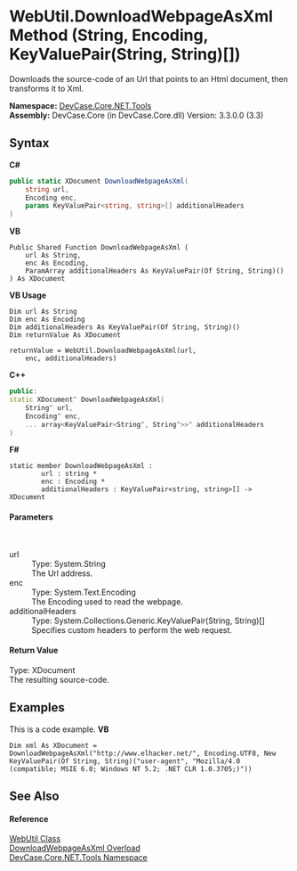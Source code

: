 # WebUtil.DownloadWebpageAsXml Method (String, Encoding, KeyValuePair(String, String)[])
 

Downloads the source-code of an Url that points to an Html document, then transforms it to Xml.

**Namespace:**&nbsp;<a href="N_DevCase_Core_NET_Tools">DevCase.Core.NET.Tools</a><br />**Assembly:**&nbsp;DevCase.Core (in DevCase.Core.dll) Version: 3.3.0.0 (3.3)

## Syntax

**C#**<br />
``` C#
public static XDocument DownloadWebpageAsXml(
	string url,
	Encoding enc,
	params KeyValuePair<string, string>[] additionalHeaders
)
```

**VB**<br />
``` VB
Public Shared Function DownloadWebpageAsXml ( 
	url As String,
	enc As Encoding,
	ParamArray additionalHeaders As KeyValuePair(Of String, String)()
) As XDocument
```

**VB Usage**<br />
``` VB Usage
Dim url As String
Dim enc As Encoding
Dim additionalHeaders As KeyValuePair(Of String, String)()
Dim returnValue As XDocument

returnValue = WebUtil.DownloadWebpageAsXml(url, 
	enc, additionalHeaders)
```

**C++**<br />
``` C++
public:
static XDocument^ DownloadWebpageAsXml(
	String^ url, 
	Encoding^ enc, 
	... array<KeyValuePair<String^, String^>>^ additionalHeaders
)
```

**F#**<br />
``` F#
static member DownloadWebpageAsXml : 
        url : string * 
        enc : Encoding * 
        additionalHeaders : KeyValuePair<string, string>[] -> XDocument 

```


#### Parameters
&nbsp;<dl><dt>url</dt><dd>Type: System.String<br />The Url address.</dd><dt>enc</dt><dd>Type: System.Text.Encoding<br />The Encoding used to read the webpage.</dd><dt>additionalHeaders</dt><dd>Type: System.Collections.Generic.KeyValuePair(String, String)[]<br />Specifies custom headers to perform the web request.</dd></dl>

#### Return Value
Type: XDocument<br />The resulting source-code.

## Examples
This is a code example. 
**VB**<br />
``` VB
Dim xml As XDocument = DownloadWebpageAsXml("http://www.elhacker.net/", Encoding.UTF8, New KeyValuePair(Of String, String)("user-agent", "Mozilla/4.0 (compatible; MSIE 6.0; Windows NT 5.2; .NET CLR 1.0.3705;)"))
```


## See Also


#### Reference
<a href="T_DevCase_Core_NET_Tools_WebUtil">WebUtil Class</a><br /><a href="Overload_DevCase_Core_NET_Tools_WebUtil_DownloadWebpageAsXml">DownloadWebpageAsXml Overload</a><br /><a href="N_DevCase_Core_NET_Tools">DevCase.Core.NET.Tools Namespace</a><br />